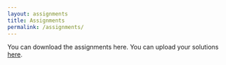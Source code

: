 ```yaml
---
layout: assignments
title: Assignments
permalink: /assignments/
---
```

You can download the assignments here. You can upload your solutions [here](https://web.ugreen.cloud/web/#/file/24325cc5184a4501b110ea56cdf33d9c).
